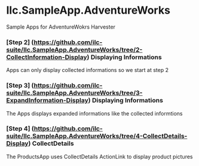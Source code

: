# Ilc.SampleApp.AdventureWorks
Sample Apps for AdventureWokrs Harvester

### [Step 2] (https://github.com/ilc-suite/Ilc.SampleApp.AdventureWorks/tree/2-CollectInformation-Display) Displaying Informations
Apps can only display collected informations so we start at step 2

### [Step 3] (https://github.com/ilc-suite/Ilc.SampleApp.AdventureWorks/tree/3-ExpandInformation-Display) Displaying Informations
The Apps displays expanded informations like the collected informtions


### [Step 4] (https://github.com/ilc-suite/Ilc.SampleApp.AdventureWorks/tree/4-CollectDetails-Display) CollectDetails 
The ProductsApp uses CollectDetails ActionLink to display product pictures